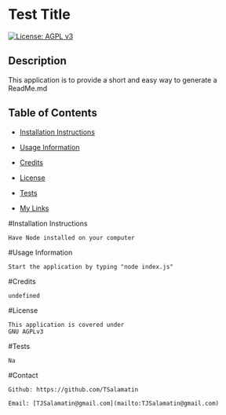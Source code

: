 # Test Title
[![License: AGPL v3](https://img.shields.io/badge/License-AGPL_v3-blue.svg)](https://www.gnu.org/licenses/agpl-3.0)

## Description
    
This application is to provide a short and easy way to generate a ReadMe.md 

## Table of Contents
    
   
    
- [Installation Instructions](#installation-instructions)

- [Usage Information](#usage-information)

- [Credits](#credits)

- [License](#license)

- [Tests](#tests)

- [My Links](#contact)

    
#Installation Instructions
    
    Have Node installed on your computer
    
#Usage Information
    
    Start the application by typing "node index.js" 
    
#Credits
    
    undefined
    
#License
    
    This application is covered under
    GNU AGPLv3
    
        
#Tests
    
    Na
    
#Contact

    Github: https://github.com/TSalamatin

    Email: [TJSalamatin@gmail.com](mailto:TJSalamatin@gmail.com)
    
